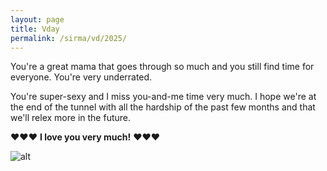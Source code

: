 ```yaml
---
layout: page
title: Vday
permalink: /sirma/vd/2025/
---
```



You're a great mama that goes through so much and you still find time for everyone. You're very underrated. 

You're super-sexy and I miss you-and-me time very much. I hope we're at the end of the tunnel with all the hardship of the past few months and that we'll relex more in the future.

❤️❤️❤️ **I love you very much!** ❤️❤️❤️

![alt](us.png)
